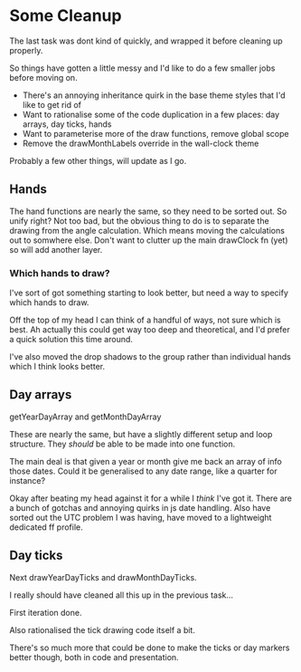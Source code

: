 Some Cleanup
============

The last task was dont kind of quickly, and wrapped it before cleaning up properly.

So things have gotten a little messy and I'd like to do a few smaller jobs before moving on.

* There's an annoying inheritance quirk in the base theme styles that I'd like to get rid of
* Want to rationalise some of the code duplication in a few places: day arrays, day ticks, hands
* Want to parameterise more of the draw functions, remove global scope
* Remove the drawMonthLabels override in the wall-clock theme

Probably a few other things, will update as I go.


Hands
-----

The hand functions are nearly the same, so they need to be sorted out.
So unify right?
Not too bad, but the obvious thing to do is to separate the drawing from the angle calculation.
Which means moving the calculations out to somwhere else.
Don't want to clutter up the main drawClock fn (yet) so will add another layer.

### Which hands to draw?

I've sort of got something starting to look better, but need a way to specify which hands to draw.

Off the top of my head I can think of a handful of ways, not sure which is best.
Ah actually this could get way too deep and theoretical, and I'd prefer a quick solution this time around.

I've also moved the drop shadows to the group rather than individual hands which I think looks better.



Day arrays
----------

getYearDayArray and getMonthDayArray

These are nearly the same, but have a slightly different setup and loop structure.
They *should* be able to be made into one function.

The main deal is that given a year or month give me back an array of info those dates.
Could it be generalised to any date range, like a quarter for instance?

Okay after beating my head against it for a while I *think* I've got it.
There are a bunch of gotchas and annoying quirks in js date handling.
Also have sorted out the UTC problem I was having, have moved to a lightweight dedicated ff profile.



Day ticks
---------

Next drawYearDayTicks and drawMonthDayTicks.

I really should have cleaned all this up in the previous task...

First iteration done.

Also rationalised the tick drawing code itself a bit.

There's so much more that could be done to make the ticks or day markers better though, both in code and presentation.




